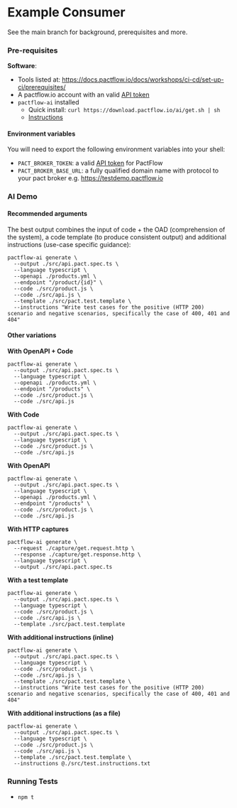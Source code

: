# Example Consumer

See the main branch for background, prerequisites and more.

### Pre-requisites

**Software**:

* Tools listed at: https://docs.pactflow.io/docs/workshops/ci-cd/set-up-ci/prerequisites/
* A pactflow.io account with an valid [API token](https://docs.pactflow.io/docs/getting-started/#configuring-your-api-token)
* `pactflow-ai` installed 
  * Quick install: `curl https://download.pactflow.io/ai/get.sh | sh`
  * [Instructions](https://docs.pactflow.io/docs/ai/quick-start)

#### Environment variables

You will need to export the following environment variables into your shell:

* `PACT_BROKER_TOKEN`: a valid [API token](https://docs.pactflow.io/docs/getting-started/#configuring-your-api-token) for PactFlow
* `PACT_BROKER_BASE_URL`: a fully qualified domain name with protocol to your pact broker e.g. https://testdemo.pactflow.io

### AI Demo

#### Recommended arguments

The best output combines the input of code + the OAD (comprehension of the system), a code template (to produce consistent output) and additional instructions (use-case specific guidance):
```
pactflow-ai generate \
  --output ./src/api.pact.spec.ts \
  --language typescript \
  --openapi ./products.yml \
  --endpoint "/product/{id}" \
  --code ./src/product.js \
  --code ./src/api.js \
  --template ./src/pact.test.template \
  --instructions "Write test cases for the positive (HTTP 200) scenario and negative scenarios, specifically the case of 400, 401 and 404"
```

#### Other variations

**With OpenAPI + Code**
```
pactflow-ai generate \
  --output ./src/api.pact.spec.ts \
  --language typescript \
  --openapi ./products.yml \
  --endpoint "/products" \
  --code ./src/product.js \
  --code ./src/api.js
```

**With Code**
```
pactflow-ai generate \
  --output ./src/api.pact.spec.ts \
  --language typescript \
  --code ./src/product.js \
  --code ./src/api.js
```

**With OpenAPI**
```
pactflow-ai generate \
  --output ./src/api.pact.spec.ts \
  --language typescript \
  --openapi ./products.yml \
  --endpoint "/products" \
  --code ./src/product.js \
  --code ./src/api.js
```

**With HTTP captures**
```
pactflow-ai generate \
  --request ./capture/get.request.http \
  --response ./capture/get.response.http \
  --language typescript \
  --output ./src/api.pact.spec.ts
```  

**With a test template**
```
pactflow-ai generate \
  --output ./src/api.pact.spec.ts \
  --language typescript \
  --code ./src/product.js \
  --code ./src/api.js \
  --template ./src/pact.test.template
```

**With additional instructions (inline)**
```
pactflow-ai generate \
  --output ./src/api.pact.spec.ts \
  --language typescript \
  --code ./src/product.js \
  --code ./src/api.js \
  --template ./src/pact.test.template \
  --instructions "Write test cases for the positive (HTTP 200) scenario and negative scenarios, specifically the case of 400, 401 and 404"
```

**With additional instructions (as a file)**
```
pactflow-ai generate \
  --output ./src/api.pact.spec.ts \
  --language typescript \
  --code ./src/product.js \
  --code ./src/api.js \
  --template ./src/pact.test.template \
  --instructions @./src/test.instructions.txt
```

### Running Tests

* `npm t`
